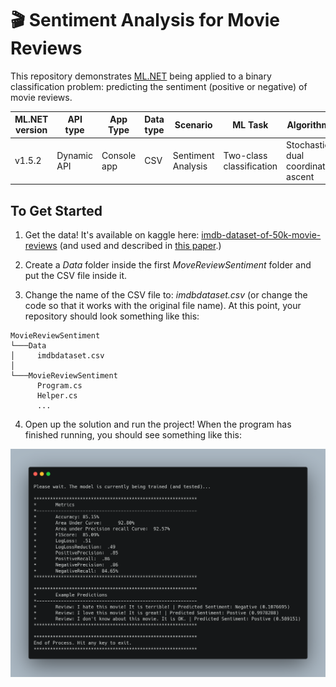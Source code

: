 # :clapper: Sentiment Analysis for Movie Reviews

This repository demonstrates [ML.NET](https://www.microsoft.com/net/learn/apps/machine-learning-and-ai/ml-dotnet) being applied to a binary classification problem: predicting the sentiment (positive or negative) of movie reviews.

| ML.NET version | API type          | App Type    | Data type | Scenario            | ML Task                   | Algorithm                  |
|----------------|-------------------|-------------|-----------|---------------------|---------------------------|-----------------------------|
| v1.5.2         | Dynamic API       | Console app | CSV       | Sentiment Analysis  | Two-class  classification | Stochastic dual coordinate ascent |

## To Get Started

1) Get the data! It's available on kaggle here: [imdb-dataset-of-50k-movie-reviews](https://www.kaggle.com/lakshmi25npathi/imdb-dataset-of-50k-movie-reviews) (and used and described in [this paper](https://scholar.google.com/scholar?hl=en&as_sdt=0%2C5&q=Learning+Word+Vectors+for+Sentiment+Analysis&btnG=).)

2) Create a *Data* folder inside the first *MoveReviewSentiment* folder and put the CSV file inside it.

3) Change the name of the CSV file to: *imdbdataset.csv* (or change the code so that it works with the original file name). At this point, your repository should look something like this:

```
MovieReviewSentiment
└───Data
│     imdbdataset.csv
│ 
└───MovieReviewSentiment
      Program.cs
      Helper.cs
      ...
```

4) Open up the solution and run the project! When the program has finished running, you should see something like this:

![Image of output](output.png)
